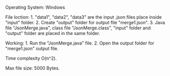 Operating System: 
	Windows

File loction: 
	1. "data1", "data2", "data3" are the input .json files place inside "input" folder.
	2. Create "output" folder for output file "merge1.json".
	3. Java file "JsonMerge.java", class file "JsonMerge.class", "input" folder and "output" folder are placed in the same folder.

Working:
	1. Run the "JsonMerge.java" file.
	2. Open the output folder for "merge1.json" output file.
	
Time complexity
	O(n^2).
	
Max file size:
	5000 Bytes.
